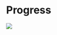 <h1>Progress</h1>
<img src='https://github.com/KubasuIvanSakwa/kubasuivansakwaprofile/assets/72573043/c73c7083-19dd-4e4d-abcc-fc1805db65ad' />


